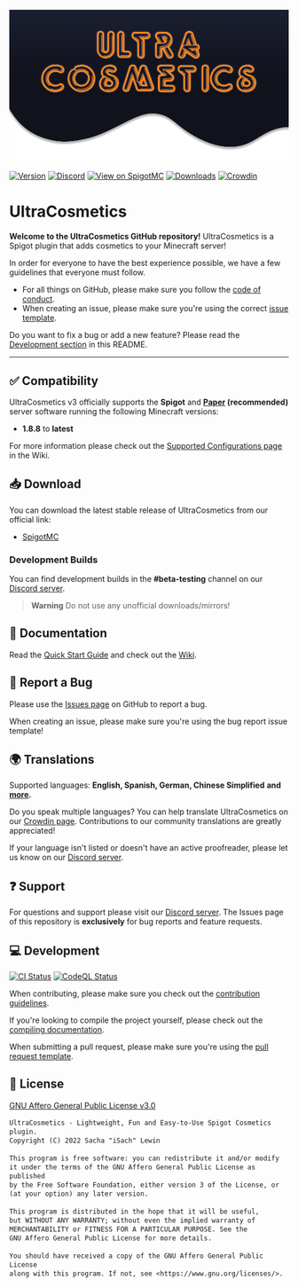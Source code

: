 <!-- markdownlint-disable-next-line -->
![Logo](.github/readme-assets/logo.png)

[![Version](https://img.shields.io/spiget/version/10905?label=version)][spigotmc-link]
[![Discord](https://img.shields.io/discord/185055040036143104?color=404eed&label=Discord&logo=discord&logoColor=ffffff)][discord-invite]
[![View on SpigotMC](https://img.shields.io/badge/view%20on-SpigotMC-orange.svg)][spigotmc-link]
[![Downloads](https://img.shields.io/spiget/downloads/10905?color=blue)][spigotmc-link]
[![Crowdin](https://badges.crowdin.net/ultracosmetics/localized.svg)][crowdin-link]

# UltraCosmetics

**Welcome to the UltraCosmetics GitHub repository!** UltraCosmetics is a Spigot
plugin that adds cosmetics to your Minecraft server!

In order for everyone to have the best experience possible, we have a few
guidelines that everyone must follow.

- For all things on GitHub, please make sure you follow the
  [code of conduct](.github/CODE_OF_CONDUCT.md).
- When creating an issue, please make sure you're using the correct
  [issue template](https://github.com/datatags/UltraCosmetics/issues/new/choose).

Do you want to fix a bug or add a new feature? Please read the
[Development section](#-development) in this README.

---

## ✅ Compatibility

UltraCosmetics v3 officially supports the **Spigot** and
**[Paper](https://papermc.io/) (recommended)**
server software running the following Minecraft versions:

- **1.8.8** to **latest**

For more information please check out the
[Supported Configurations page](https://github.com/datatags/UltraCosmetics/wiki/Supported-Configurations)
in the Wiki.

## 📥 Download

You can download the latest stable release of UltraCosmetics from our official
link:

- [SpigotMC][spigotmc-link]

### Development Builds

You can find development builds in the **#beta-testing** channel on our
[Discord server][discord-invite].

> **Warning**
> Do not use any unofficial downloads/mirrors!

## 📖 Documentation

Read the [Quick Start Guide](https://github.com/datatags/UltraCosmetics/wiki/Quick-start-guide)
and check out the [Wiki][wiki-link].

## 🐛 Report a Bug

Please use the [Issues page](https://github.com/datatags/UltraCosmetics/issues)
on GitHub to report a bug.

When creating an issue, please make sure you're using the bug report issue
template!

## 🌍 Translations

Supported languages: **English, Spanish, German, Chinese Simplified**
**and [more][crowdin-link].**

Do you speak multiple languages? You can help translate UltraCosmetics on our
[Crowdin page][crowdin-link]. Contributions to our community translations are
greatly appreciated!

If your language isn't listed or doesn't have an active proofreader, please let
us know on our [Discord server][discord-invite].

## ❓ Support

For questions and support please visit our [Discord server][discord-invite].
The Issues page of this repository is **exclusively** for bug reports and
feature requests.

## 💻 Development

[![CI Status](https://github.com/datatags/UltraCosmetics/actions/workflows/gradle.yml/badge.svg)](https://github.com/datatags/UltraCosmetics/actions/workflows/gradle.yml)
[![CodeQL Status](https://github.com/datatags/UltraCosmetics/actions/workflows/codeql.yml/badge.svg)](https://github.com/datatags/UltraCosmetics/actions/workflows/codeql.yml)

When contributing, please make sure you check out the
[contribution guidelines](.github/CONTRIBUTING.md).

If you're looking to compile the project yourself, please check out the
[compiling documentation](COMPILING.md).

When submitting a pull request, please make sure you're using the
[pull request template](.github/PULL_REQUEST_TEMPLATE.md).

## 📄 License

[GNU Affero General Public License v3.0](./LICENSE)

```text
UltraCosmetics - Lightweight, Fun and Easy-to-Use Spigot Cosmetics plugin.
Copyright (C) 2022 Sacha "iSach" Lewin

This program is free software: you can redistribute it and/or modify
it under the terms of the GNU Affero General Public License as published
by the Free Software Foundation, either version 3 of the License, or
(at your option) any later version.

This program is distributed in the hope that it will be useful,
but WITHOUT ANY WARRANTY; without even the implied warranty of
MERCHANTABILITY or FITNESS FOR A PARTICULAR PURPOSE. See the
GNU Affero General Public License for more details.

You should have received a copy of the GNU Affero General Public License
along with this program. If not, see <https://www.gnu.org/licenses/>.
```

[discord-invite]: https://discord.gg/PgSXZT37JV
[wiki-link]: https://github.com/datatags/UltraCosmetics/wiki
[spigotmc-link]: https://www.spigotmc.org/resources/10905/
[crowdin-link]: https://crowdin.com/project/ultracosmetics
